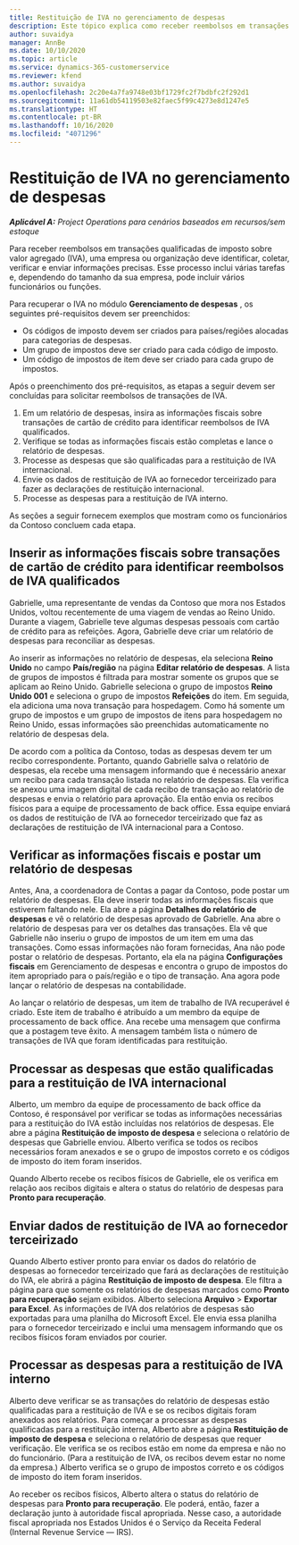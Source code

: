 ```yaml
---
title: Restituição de IVA no gerenciamento de despesas
description: Este tópico explica como receber reembolsos em transações qualificadas de imposto sobre valor agregado (IVA).
author: suvaidya
manager: AnnBe
ms.date: 10/10/2020
ms.topic: article
ms.service: dynamics-365-customerservice
ms.reviewer: kfend
ms.author: suvaidya
ms.openlocfilehash: 2c20e4a7fa9748e03bf1729fc2f7bdbfc2f292d1
ms.sourcegitcommit: 11a61db54119503e82faec5f99c4273e8d1247e5
ms.translationtype: HT
ms.contentlocale: pt-BR
ms.lasthandoff: 10/16/2020
ms.locfileid: "4071296"
---
```

# <a name="vat-recovery-in-expense-management"></a>Restituição de IVA no gerenciamento de despesas

_**Aplicável A:** Project Operations para cenários baseados em recursos/sem estoque_

Para receber reembolsos em transações qualificadas de imposto sobre valor agregado (IVA), uma empresa ou organização deve identificar, coletar, verificar e enviar informações precisas. Esse processo inclui várias tarefas e, dependendo do tamanho da sua empresa, pode incluir vários funcionários ou funções.

Para recuperar o IVA no módulo **Gerenciamento de despesas** , os seguintes pré-requisitos devem ser preenchidos:

- Os códigos de imposto devem ser criados para países/regiões alocadas para categorias de despesas.
- Um grupo de impostos deve ser criado para cada código de imposto.
- Um código de impostos de item deve ser criado para cada grupo de impostos.

Após o preenchimento dos pré-requisitos, as etapas a seguir devem ser concluídas para solicitar reembolsos de transações de IVA.

1. Em um relatório de despesas, insira as informações fiscais sobre transações de cartão de crédito para identificar reembolsos de IVA qualificados.
2. Verifique se todas as informações fiscais estão completas e lance o relatório de despesas.
3. Processe as despesas que são qualificadas para a restituição de IVA internacional.
4. Envie os dados de restituição de IVA ao fornecedor terceirizado para fazer as declarações de restituição internacional.
5. Processe as despesas para a restituição de IVA interno.

As seções a seguir fornecem exemplos que mostram como os funcionários da Contoso concluem cada etapa.

## <a name="enter-tax-information-about-credit-card-transactions-to-identify-eligible-vat-refunds"></a>Inserir as informações fiscais sobre transações de cartão de crédito para identificar reembolsos de IVA qualificados

Gabrielle, uma representante de vendas da Contoso que mora nos Estados Unidos, voltou recentemente de uma viagem de vendas ao Reino Unido. Durante a viagem, Gabrielle teve algumas despesas pessoais com cartão de crédito para as refeições. Agora, Gabrielle deve criar um relatório de despesas para reconciliar as despesas.

Ao inserir as informações no relatório de despesas, ela seleciona **Reino Unido** no campo **País/região** na página **Editar relatório de despesas**. A lista de grupos de impostos é filtrada para mostrar somente os grupos que se aplicam ao Reino Unido. Gabrielle seleciona o grupo de impostos **Reino Unido 001** e seleciona o grupo de impostos **Refeições** do item. Em seguida, ela adiciona uma nova transação para hospedagem. Como há somente um grupo de impostos e um grupo de impostos de itens para hospedagem no Reino Unido, essas informações são preenchidas automaticamente no relatório de despesas dela.

De acordo com a política da Contoso, todas as despesas devem ter um recibo correspondente. Portanto, quando Gabrielle salva o relatório de despesas, ela recebe uma mensagem informando que é necessário anexar um recibo para cada transação listada no relatório de despesas. Ela verifica se anexou uma imagem digital de cada recibo de transação ao relatório de despesas e envia o relatório para aprovação. Ela então envia os recibos físicos para a equipe de processamento de back office. Essa equipe enviará os dados de restituição de IVA ao fornecedor terceirizado que faz as declarações de restituição de IVA internacional para a Contoso.

## <a name="verify-tax-information-and-post-an-expense-report"></a>Verificar as informações fiscais e postar um relatório de despesas

Antes, Ana, a coordenadora de Contas a pagar da Contoso, pode postar um relatório de despesas. Ela deve inserir todas as informações fiscais que estiverem faltando nele. Ela abre a página **Detalhes do relatório de despesas** e vê o relatório de despesas aprovado de Gabrielle. Ana abre o relatório de despesas para ver os detalhes das transações. Ela vê que Gabrielle não inseriu o grupo de impostos de um item em uma das transações. Como essas informações não foram fornecidas, Ana não pode postar o relatório de despesas. Portanto, ela ela na página **Configurações fiscais** em Gerenciamento de despesas e encontra o grupo de impostos do item apropriado para o país/região e o tipo de transação. Ana agora pode lançar o relatório de despesas na contabilidade.

Ao lançar o relatório de despesas, um item de trabalho de IVA recuperável é criado. Este item de trabalho é atribuído a um membro da equipe de processamento de back office. Ana recebe uma mensagem que confirma que a postagem teve êxito. A mensagem também lista o número de transações de IVA que foram identificadas para restituição.

## <a name="process-expenses-that-are-eligible-for-international-vat-recovery"></a>Processar as despesas que estão qualificadas para a restituição de IVA internacional

Alberto, um membro da equipe de processamento de back office da Contoso, é responsável por verificar se todas as informações necessárias para a restituição do IVA estão incluídas nos relatórios de despesas. Ele abre a página **Restituição de imposto de despesa** e seleciona o relatório de despesas que Gabrielle enviou. Alberto verifica se todos os recibos necessários foram anexados e se o grupo de impostos correto e os códigos de imposto do item foram inseridos.

Quando Alberto recebe os recibos físicos de Gabrielle, ele os verifica em relação aos recibos digitais e altera o status do relatório de despesas para **Pronto para recuperação**.

## <a name="send-vat-recovery-data-to-the-third-party-vendor"></a>Enviar dados de restituição de IVA ao fornecedor terceirizado

Quando Alberto estiver pronto para enviar os dados do relatório de despesas ao fornecedor terceirizado que fará as declarações de restituição do IVA, ele abrirá a página **Restituição de imposto de despesa**. Ele filtra a página para que somente os relatórios de despesas marcados como **Pronto para recuperação** sejam exibidos. Alberto seleciona **Arquivo** &gt; **Exportar para Excel**. As informações de IVA dos relatórios de despesas são exportadas para uma planilha do Microsoft Excel. Ele envia essa planilha para o fornecedor terceirizado e inclui uma mensagem informando que os recibos físicos foram enviados por courier.

## <a name="process-expenses-for-domestic-vat-recovery"></a>Processar as despesas para a restituição de IVA interno

Alberto deve verificar se as transações do relatório de despesas estão qualificadas para a restituição de IVA e se os recibos digitais foram anexados aos relatórios. Para começar a processar as despesas qualificadas para a restituição interna, Alberto abre a página **Restituição de imposto de despesa** e seleciona o relatório de despesas que requer verificação. Ele verifica se os recibos estão em nome da empresa e não no do funcionário. (Para a restituição de IVA, os recibos devem estar no nome da empresa.) Alberto verifica se o grupo de impostos correto e os códigos de imposto do item foram inseridos.

Ao receber os recibos físicos, Alberto altera o status do relatório de despesas para **Pronto para recuperação**. Ele poderá, então, fazer a declaração junto à autoridade fiscal apropriada. Nesse caso, a autoridade fiscal apropriada nos Estados Unidos é o Serviço da Receita Federal (Internal Revenue Service — IRS).
